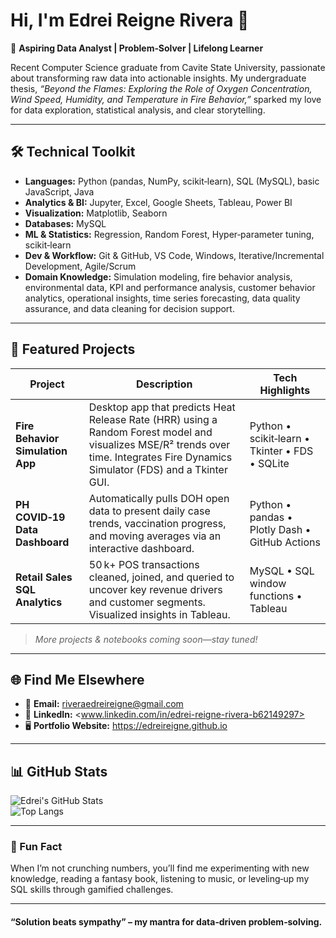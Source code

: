# Hi, I'm Edrei Reigne Rivera 👋

🎯 **Aspiring Data Analyst | Problem‑Solver | Lifelong Learner**

Recent Computer Science graduate from Cavite State University, passionate about transforming raw data into actionable insights. My undergraduate thesis, *“Beyond the Flames: Exploring the Role of Oxygen Concentration, Wind Speed, Humidity, and Temperature in Fire Behavior,”* sparked my love for data exploration, statistical analysis, and clear storytelling.

---

## 🛠️ Technical Toolkit

- **Languages:** Python (pandas, NumPy, scikit‑learn), SQL (MySQL), basic JavaScript, Java  
- **Analytics & BI:** Jupyter, Excel, Google Sheets, Tableau, Power BI  
- **Visualization:** Matplotlib, Seaborn
- **Databases:** MySQL
- **ML & Statistics:** Regression, Random Forest, Hyper‑parameter tuning, scikit‑learn  
- **Dev & Workflow:** Git & GitHub, VS Code, Windows, Iterative/Incremental Development, Agile/Scrum
- **Domain Knowledge:** Simulation modeling, fire behavior analysis, environmental data, KPI and performance analysis, customer behavior analytics, operational insights, time series forecasting, data quality assurance, and data cleaning for decision support.


---

## 🌟 Featured Projects

| Project | Description | Tech Highlights |
|---------|-------------|-----------------|
| **Fire Behavior Simulation App** | Desktop app that predicts Heat Release Rate (HRR) using a Random Forest model and visualizes MSE/R² trends over time. Integrates Fire Dynamics Simulator (FDS) and a Tkinter GUI. | Python • scikit‑learn • Tkinter • FDS • SQLite |
| **PH COVID‑19 Data Dashboard** | Automatically pulls DOH open data to present daily case trends, vaccination progress, and moving averages via an interactive dashboard. | Python • pandas • Plotly Dash • GitHub Actions |
| **Retail Sales SQL Analytics** | 50 k+ POS transactions cleaned, joined, and queried to uncover key revenue drivers and customer segments. Visualized insights in Tableau. | MySQL • SQL window functions • Tableau |

> *More projects & notebooks coming soon—stay tuned!*

---

## 🌐 Find Me Elsewhere

- 📧 **Email:** <riveraedreireigne@gmail.com>  
- 💼 **LinkedIn:** <www.linkedin.com/in/edrei-reigne-rivera-b62149297>  
- 🖥️ **Portfolio Website:** <https://edreireigne.github.io> 

---

## 📊 GitHub Stats

![Edrei's GitHub Stats](https://github-readme-stats.vercel.app/api?username=dreirivera&show_icons=true&theme=default)  
![Top Langs](https://github-readme-stats.vercel.app/api/top-langs/?username=dreirivera&layout=compact)


---

### 🧩 Fun Fact
When I’m not crunching numbers, you’ll find me experimenting with new knowledge, reading a fantasy book, listening to music, or leveling‑up my SQL skills through gamified challenges.

---

#### “**Solution beats sympathy**” – my mantra for data‑driven problem‑solving.


